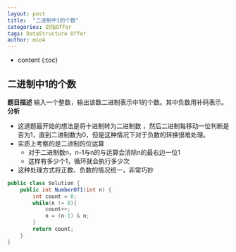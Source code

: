 ```yaml
---
layout: post
title:  "二进制中1的个数"
categories: 剑指Offer  
tags: DataStructure Offer 
author: mio4
---
```


* content
{:toc}








## 二进制中1的个数

**题目描述**
输入一个整数，输出该数二进制表示中1的个数。其中负数用补码表示。
**分析**

 - 这道题最开始的想法是将十进制转为二进制数 ，然后二进制每移动一位判断是否为1，直到二进制数为0，但是这种情况下对于负数的转换很难处理。
 - 实质上考察的是二进制的位运算
   - 对于二进制数n，n-1与n的与运算会消除n的最右边一位1
   - 这样有多少个1，循环就会执行多少次
 - 这种处理方式将正数、负数的情况统一，非常巧妙    

```java 
public class Solution {
    public int NumberOf1(int n) {
        int count = 0;
        while(n != 0){
            count++;
            n = (n-1) & n;
        }
        return count;
    }
}
```